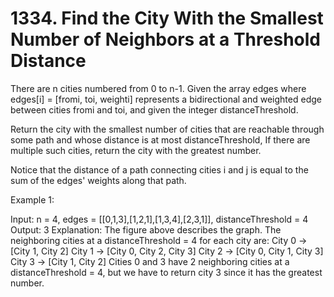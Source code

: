 # 1334. Find the City With the Smallest Number of Neighbors at a Threshold Distance

There are n cities numbered from 0 to n-1. Given the array edges where edges[i] = [fromi, toi, weighti] represents a bidirectional and weighted edge between cities fromi and toi, and given the integer distanceThreshold.

Return the city with the smallest number of cities that are reachable through some path and whose distance is at most distanceThreshold, If there are multiple such cities, return the city with the greatest number.

Notice that the distance of a path connecting cities i and j is equal to the sum of the edges' weights along that path.

 

Example 1:



Input: n = 4, edges = [[0,1,3],[1,2,1],[1,3,4],[2,3,1]], distanceThreshold = 4
Output: 3
Explanation: The figure above describes the graph. 
The neighboring cities at a distanceThreshold = 4 for each city are:
City 0 -> [City 1, City 2] 
City 1 -> [City 0, City 2, City 3] 
City 2 -> [City 0, City 1, City 3] 
City 3 -> [City 1, City 2] 
Cities 0 and 3 have 2 neighboring cities at a distanceThreshold = 4, but we have to return city 3 since it has the greatest number.
